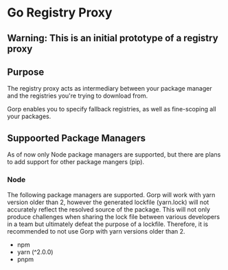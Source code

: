 # Go Registry Proxy

## Warning: This is an initial prototype of a registry proxy

## Purpose

The registry proxy acts as intermediary between your package manager and the registries you're trying to download from.

Gorp enables you to specify fallback registries, as well as fine-scoping all your packages.

## Suppoorted Package Managers

As of now only Node package managers are supported, but there are plans to add support for other package mangers (pip).

### Node

The following package managers are supported. Gorp will work with yarn version older than 2, however the generated lockfile (yarn.lock) will not accurately reflect the resolved source of the package. This will not only produce challenges when sharing the lock file between various developers in a team but ultimately defeat the purpose of a lockfile. Therefore, it is recommended to not use Gorp with yarn versions older than 2.

- npm
- yarn (^2.0.0)
- pnpm
